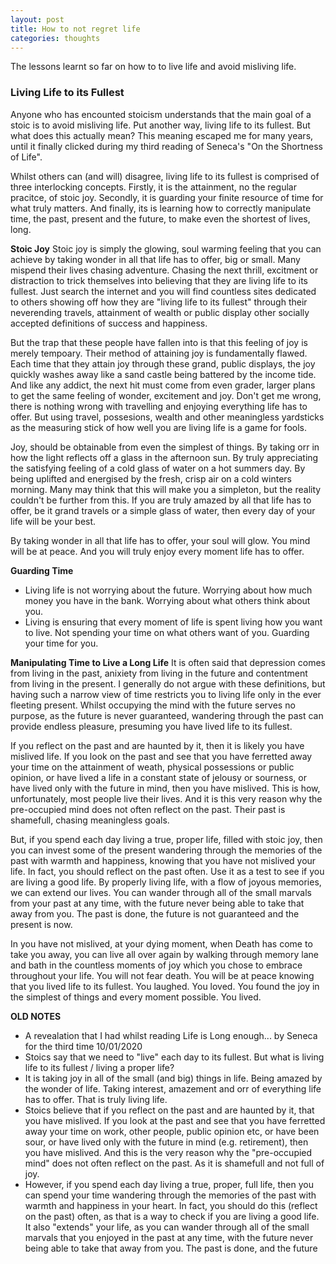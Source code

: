 ```yaml
---
layout: post
title: How to not regret life
categories: thoughts
---
```


The lessons learnt so far on how to to live life and avoid misliving life.


<!-- more -->

### Living Life to its Fullest

Anyone who has encounted stoicism understands that the main goal of a stoic is to avoid misliving life. Put another way, living life to its fullest. But what does this actually mean? This meaning escaped me for many years, until it finally clicked during my third reading of Seneca's "On the Shortness of Life". 


Whilst others can (and will) disagree, living life to its fullest is comprised of three interlocking concepts. Firstly, it is the attainment, no the regular pracitce, of stoic joy. Secondly, it is guarding your finite resource of time for what truly matters. And finally, its is learning how to correctly manipulate time, the past, present and the future, to make even the shortest of lives, long.

**Stoic Joy**
Stoic joy is simply the glowing, soul warming feeling that you can achieve by taking wonder in all that life has to offer, big or small. Many mispend their lives chasing adventure. Chasing the next thrill, excitment or distraction to trick themselves into believing that they are living life to its fullest. Just search the internet and you will find countless sites dedicated to others showing off how they are "living life to its fullest" through their neverending travels, attainment of wealth or public display other socially accepted definitions of success and happiness. 

But the trap that these people have fallen into is that this feeling of joy is merely tempoary. Their method of attaining joy is fundamentally flawed. Each time that they attain joy through these grand, public displays, the joy quickly washes away like a sand castle being battered by the income tide. And like any addict, the next hit must come from even grader, larger plans to get the same feeling of wonder, excitement and joy. Don't get me wrong, there is nothing wrong with travelling and enjoying everything life has to offer. But using travel, possesions, wealth and other meaningless yardsticks as the measuring stick of how well you are living life is a game for fools. 

Joy, should be obtainable from even the simplest of things. By taking orr in how the light reflects off a glass in the afternoon sun. By truly appreciating the satisfying feeling of a cold glass of water on a hot summers day. By being uplifted and energised by the fresh, crisp air on a cold winters morning. Many may think that this will make you a simpleton, but the reality couldn't be further from this. If you are truly amazed by all that life has to offer, be it grand travels or a simple glass of water, then every day of your life will be your best. 

By taking wonder in all that life has to offer, your soul will glow. You mind will be at peace. And you will truly enjoy every moment life has to offer.

**Guarding Time**


- Living life is not worrying about the future. Worrying about how much money you have in the bank. Worrying about what others think about you. 
- Living is ensuring that every moment of life is spent living how you want to live. Not spending your time on what others want of you. Guarding your time for you.


**Manipulating Time to Live a Long Life**
It is often said that depression comes from living in the past, anixiety from living in the future and contentment from living in the present. I generally do not argue with these definitions, but having such a narrow view of time restricts you to living life only in the ever fleeting present. Whilst occupying the mind with the future serves no purpose, as the future is never guaranteed, wandering through the past can provide endless pleasure, presuming you have lived life to its fullest.

If you reflect on the past and are haunted by it, then it is likely you have mislived life. If you look on the past and see that you have ferretted away your time on the attainment of weath, physical possessions or public opinion, or have lived a life in a constant state of jelousy or sourness, or have lived only with the future in mind, then you have mislived. This is how, unfortunately, most people live their lives. And it is this very reason why the pre-occupied mind does not often reflect on the past. Their past is shamefull, chasing meaningless goals.

But, if you spend each day living a true, proper life, filled with stoic joy, then you can invest some of the present wandering through the memories of the past with warmth and happiness, knowing that you have not mislived your life. In fact, you should reflect on the past often. Use it as a test to see if you are living a good life. By properly living life, with a flow of joyous memories, we can extend our lives. You can wander through all of the small marvals from your past at any time, with the future never being able to take that away from you. The past is done, the future is not guaranteed and the present is now. 

In you have not mislived, at your dying moment, when Death has come to take you away, you can live all over again by walking through memory lane and bath in the countless moments of joy which you chose to embrace throughout your life. You will not fear death. You will be at peace knowing that you lived life to its fullest. You laughed. You loved. You found the joy in the simplest of things and every moment possible. You lived.


**OLD NOTES**

- A revealation that I had whilst reading Life is Long enough... by Seneca for the third time 10/01/2020
- Stoics say that we need to "live" each day to its fullest. But what is living life to its fullest / living a proper life?
- It is taking joy in all of the small (and big) things in life. Being amazed by the wonder of life. Taking interest, amazement and orr of everything life has to offer. That is truly living life. 
- Stoics believe that if you reflect on the past and are haunted by it, that you have mislived. If you look at the past and see that you have ferretted away your time on work, other people, public opinion etc, or have been sour, or have lived only with the future in mind (e.g. retirement), then you have mislived. And this is the very reason why the "pre-occupied mind" does not often reflect on the past. As it is shamefull and not full of joy. 
- However, if you spend each day living a true, proper, full life, then you can spend your time wandering through the memories of the past with warmth and happiness in your heart. In fact, you should do this (reflect on the past) often, as that is a way to check if you are living a good life. It also "extends" your life, as you can wander through all of the small marvals that you enjoyed in the past at any time, with the future never being able to take that away from you. The past is done, and the future 